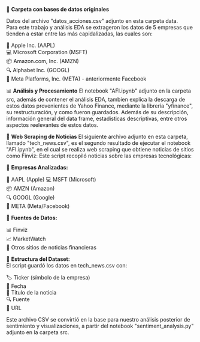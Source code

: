 📁 **Carpeta con bases de datos originales**

Datos del archivo "datos_acciones.csv" adjunto en esta carpeta data.  
Para este trabajo y análisis EDA se extrageron los datos de 5 empresas que tienden a estar entre las más capidalizadas, las cuales son:  

🍎 Apple Inc. (AAPL)  
💻 Microsoft Corporation (MSFT)  
📦 Amazon.com, Inc. (AMZN)  
🔍 Alphabet Inc. (GOOGL)  
👥 Meta Platforms, Inc. (META) - anteriormente Facebook  

📊 **Análisis y Procesamiento** 
El notebook "AFI.ipynb" adjunto en la carpeta src, además de contener el análisis EDA, tambien explica la descarga de estos datos provenientes de Yahoo Finance, mediante la librería "yfinance", su restructuración, y como fueron guardados. Además de su descripción, información general del data frame, estadisticas descriptivas, entre otros aspectos reelevantes de estos datos.

📰 **Web Scraping de Noticias**
El siguiente archivo adjunto en esta carpeta, llamado "tech_news.csv", es el segundo resultado de ejecutar el notebook "AFI.ipynb", en el cual se realiza  web scraping que obtiene noticias de sitios como Finviz:
Este script recopiló noticias sobre las empresas tecnológicas:

🏢 **Empresas Analizadas:**

🍎 AAPL (Apple)
💻 MSFT (Microsoft)  
📦 AMZN (Amazon)  
🔍 GOOGL (Google)  
👥 META (Meta/Facebook)  

📱 **Fuentes de Datos:**

📊 Finviz  
📈 MarketWatch  
📰 Otros sitios de noticias financieras  

📄 **Estructura del Dataset:**  
El script guardó los datos en tech_news.csv con:

🏷️ Ticker (símbolo de la empresa)  
📅 Fecha  
📝 Título de la noticia  
🔍 Fuente  
🔗 URL  
   
Este archivo CSV se convirtió en la base para nuestro análisis posterior de sentimiento y visualizaciones, a partir del notebook "sentiment_analysis.py" adjunto en la carpeta src.
